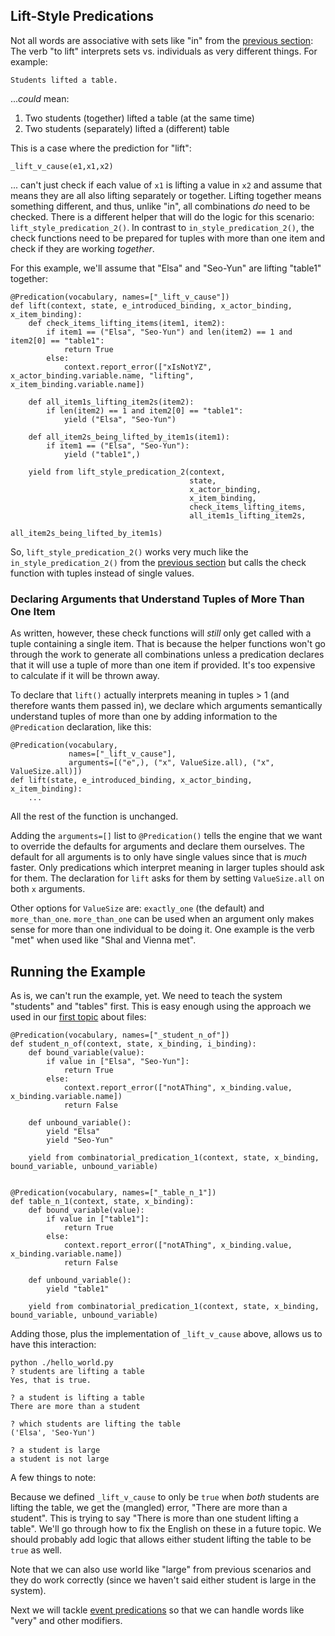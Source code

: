 ## Lift-Style Predications
Not all words are associative with sets like "in" from the [previous section](pxHowTo030InStylePredications): The verb "to lift" interprets sets vs. individuals as very different things.  For example:

~~~
Students lifted a table.
~~~

...*could* mean: 
1. Two students (together) lifted a table (at the same time)
2. Two students (separately) lifted a (different) table

This is a case where the prediction for "lift":

~~~
_lift_v_cause(e1,x1,x2)
~~~

... can't just check if each value of `x1` is lifting a value in `x2` and assume that means they are all also lifting separately or together.  Lifting together means something different, and thus, unlike "in", all combinations *do* need to be checked. There is a different helper that will do the logic for this scenario: `lift_style_predication_2()`. In contrast to `in_style_predication_2()`, the check functions need to be prepared for tuples with more than one item and check if they are working *together*.

For this example, we'll assume that "Elsa" and "Seo-Yun" are lifting "table1" together:

~~~
@Predication(vocabulary, names=["_lift_v_cause"])
def lift(context, state, e_introduced_binding, x_actor_binding, x_item_binding):
    def check_items_lifting_items(item1, item2):
        if item1 == ("Elsa", "Seo-Yun") and len(item2) == 1 and item2[0] == "table1":
            return True
        else:
            context.report_error(["xIsNotYZ", x_actor_binding.variable.name, "lifting", x_item_binding.variable.name])

    def all_item1s_lifting_item2s(item2):
        if len(item2) == 1 and item2[0] == "table1":
            yield ("Elsa", "Seo-Yun")

    def all_item2s_being_lifted_by_item1s(item1):
        if item1 == ("Elsa", "Seo-Yun"):
            yield ("table1",)

    yield from lift_style_predication_2(context,
                                        state, 
                                        x_actor_binding, 
                                        x_item_binding,
                                        check_items_lifting_items, 
                                        all_item1s_lifting_item2s,
                                        all_item2s_being_lifted_by_item1s)
~~~

So, `lift_style_predication_2()` works very much like the `in_style_predication_2()` from the [previous section](pxHowTo030InStylePredications) but calls the check function with tuples instead of single values.


### Declaring Arguments that Understand Tuples of More Than One Item
As written, however, these check functions will *still* only get called with a tuple containing a single item. That is because the helper functions won't go through the work to generate all combinations unless a predication declares that it will use a tuple of more than one item if provided. It's too expensive to calculate if it will be thrown away.  

To declare that `lift()` actually interprets meaning in tuples > 1 (and therefore wants them passed in), we declare which arguments semantically understand tuples of more than one by adding information to the `@Predication` declaration, like this:

~~~
@Predication(vocabulary,
             names=["_lift_v_cause"],
             arguments=[("e",), ("x", ValueSize.all), ("x", ValueSize.all)])
def lift(state, e_introduced_binding, x_actor_binding, x_item_binding):
    ...
~~~
All the rest of the function is unchanged.

Adding the `arguments=[]` list to `@Predication()` tells the engine that we want to override the defaults for arguments and declare them ourselves.  The default for all arguments is to only have single values since that is *much* faster.  Only predications which interpret meaning in larger tuples should ask for them. The declaration for `lift` asks for them by setting `ValueSize.all` on both `x` arguments.

Other options for `ValueSize` are: `exactly_one` (the default) and `more_than_one`. `more_than_one` can be used when an argument only makes sense for more than one individual to be doing it. One example is the verb "met" when used like "Shal and Vienna met".

## Running the Example
As is, we can't run the example, yet. We need to teach the system "students" and "tables" first.  This is easy enough using the approach we used in our [first topic](pxHowTo020ImplementAPredication) about files:

~~~
@Predication(vocabulary, names=["_student_n_of"])
def student_n_of(context, state, x_binding, i_binding):
    def bound_variable(value):
        if value in ["Elsa", "Seo-Yun"]:
            return True
        else:
            context.report_error(["notAThing", x_binding.value, x_binding.variable.name])
            return False

    def unbound_variable():
        yield "Elsa"
        yield "Seo-Yun"

    yield from combinatorial_predication_1(context, state, x_binding, bound_variable, unbound_variable)


@Predication(vocabulary, names=["_table_n_1"])
def table_n_1(context, state, x_binding):
    def bound_variable(value):
        if value in ["table1"]:
            return True
        else:
            context.report_error(["notAThing", x_binding.value, x_binding.variable.name])
            return False

    def unbound_variable():
        yield "table1"

    yield from combinatorial_predication_1(context, state, x_binding, bound_variable, unbound_variable)
~~~

Adding those, plus the implementation of `_lift_v_cause` above, allows us to have this interaction:

~~~
python ./hello_world.py
? students are lifting a table
Yes, that is true.

? a student is lifting a table
There are more than a student

? which students are lifting the table
('Elsa', 'Seo-Yun')

? a student is large
a student is not large
~~~

A few things to note:

Because we defined `_lift_v_cause` to only be `true` when *both* students are lifting the table, we get the (mangled) error, "There are more than a student". This is trying to say "There is more than one student lifting a table". We'll go through how to fix the English on these in a future topic.  We should probably add logic that allows either student lifting the table to be `true` as well.

Note that we can also use world like "large" from previous scenarios and they do work correctly (since we haven't said either student is large in the system).

Next we will tackle [event predications](pxHowTo050EventPredications) so that we can handle words like "very" and other modifiers.



